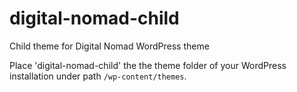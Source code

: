 # digital-nomad-child
Child theme for Digital Nomad WordPress theme

Place 'digital-nomad-child' the the theme folder of your WordPress installation under path `/wp-content/themes`.
